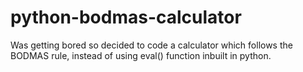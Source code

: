 # python-bodmas-calculator
Was getting bored so decided to code a calculator which follows the BODMAS rule, instead of using eval() function inbuilt in python.
